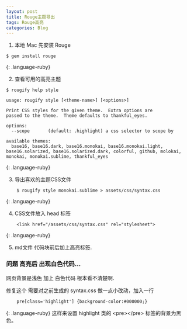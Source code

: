 ```yaml
---
layout: post
title: Rouge主题导出
tags: Rouge高亮
categories: Blog
---
```


1. 本地 Mac 先安装 Rouge
~~~
$ gem install rouge
~~~
{: .language-ruby}



2. 查看可用的高亮主题
~~~
$ rougify help style

usage: rougify style [<theme-name>] [<options>]

Print CSS styles for the given theme.  Extra options are
passed to the theme.  Theme defaults to thankful_eyes.

options:
  --scope       (default: .highlight) a css selector to scope by

available themes:
  base16, base16.dark, base16.monokai, base16.monokai.light, base16.solarized, base16.solarized.dark, colorful, github, molokai, monokai, monokai.sublime, thankful_eyes
~~~
{: .language-ruby}




3. 导出喜欢的主题CSS文件
~~~
    $ rougify style monokai.sublime > assets/css/syntax.css
~~~
{: .language-ruby}



4. CSS文件放入 head 标签
~~~
    <link href="/assets/css/syntax.css" rel="stylesheet">
~~~
{: .language-ruby}




5. md文件  代码块前后加上高亮标签.




### 问题  高亮后 出现白色代码...
网页背景是浅色 加上 白色代码 根本看不清楚啊.

修复这个 需要对之前生成的 syntax.css 做一点小改动，加入一行
~~~
    pre[class='highlight'] {background-color:#000000;}
~~~
{: .language-ruby}
这样来设置 highlight 类的 \<pre\>\</pre\> 标签的背景为黑色。



















